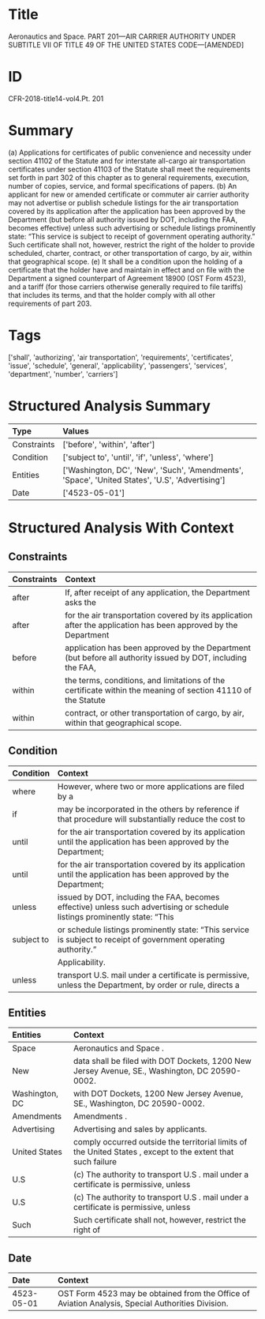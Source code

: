# Title

 Aeronautics and Space. PART 201—AIR CARRIER AUTHORITY UNDER SUBTITLE VII OF TITLE 49 OF THE UNITED STATES CODE—[AMENDED]


# ID

 CFR-2018-title14-vol4.Pt. 201


# Summary

(a) Applications for certificates of public convenience and necessity under section 41102 of the Statute and for interstate all-cargo air transportation certificates under section 41103 of the Statute shall meet the requirements set forth in part 302 of this chapter as to general requirements, execution, number of copies, service, and formal specifications of papers.
(b) An applicant for new or amended certificate or commuter air carrier authority may not advertise or publish schedule listings for the air transportation covered by its application after the application has been approved by the Department (but before all authority issued by DOT, including the FAA, becomes effective) unless such advertising or schedule listings prominently state: &#8220;This service is subject to receipt of government operating authority.&#8221;
Such certificate shall not, however, restrict the right of the holder to provide scheduled, charter, contract, or other transportation of cargo, by air, within that geographical scope.
(e) It shall be a condition upon the holding of a certificate that the holder have and maintain in effect and on file with the Department a signed counterpart of Agreement 18900 (OST Form 4523), and a tariff (for those carriers otherwise generally required to file tariffs) that includes its terms, and that the holder comply with all other requirements of part 203.


# Tags

['shall', 'authorizing', 'air transportation', 'requirements', 'certificates', 'issue', 'schedule', 'general', 'applicability', 'passengers', 'services', 'department', 'number', 'carriers']


# Structured Analysis Summary

| Type        | Values                                                                                          |
|:------------|:------------------------------------------------------------------------------------------------|
| Constraints | ['before', 'within', 'after']                                                                   |
| Condition   | ['subject to', 'until', 'if', 'unless', 'where']                                                |
| Entities    | ['Washington, DC', 'New', 'Such', 'Amendments', 'Space', 'United States', 'U.S', 'Advertising'] |
| Date        | ['4523-05-01']                                                                                  |


# Structured Analysis With Context

 


## Constraints

| Constraints   | Context                                                                                                         |
|:--------------|:----------------------------------------------------------------------------------------------------------------|
| after         | If,  after receipt of any application, the Department asks the                                                  |
| after         | for the air transportation covered by its application after the application has been approved by the Department |
| before        | application has been approved by the Department (but before all authority issued by DOT, including the FAA,     |
| within        | the terms, conditions, and limitations of the certificate within the meaning of section 41110 of the Statute    |
| within        | contract, or other transportation of cargo, by air, within  that geographical scope.                            |


## Condition

| Condition   | Context                                                                                                                          |
|:------------|:---------------------------------------------------------------------------------------------------------------------------------|
| where       | However,  where two or more applications are filed by a                                                                          |
| if          | may be incorporated in the others by reference if that procedure will substantially reduce the cost to                           |
| until       | for the air transportation covered by its application until the application has been approved by the Department;                 |
| until       | for the air transportation covered by its application until the application has been approved by the Department;                 |
| unless      | issued by DOT, including the FAA, becomes effective) unless such advertising or schedule listings prominently state: &#8220;This |
| subject to  | or schedule listings prominently state: &#8220;This service is subject to  receipt of government operating authority.&#8221;     |
|             |             Applicability.                                                                                                       |
| unless      | transport U.S. mail under a certificate is permissive, unless the Department, by order or rule, directs a                        |


## Entities

| Entities       | Context                                                                                                      |
|:---------------|:-------------------------------------------------------------------------------------------------------------|
| Space          | Aeronautics and  Space .                                                                                     |
| New            | data shall be filed with DOT Dockets, 1200 New  Jersey Avenue, SE., Washington, DC 20590-0002.               |
| Washington, DC | with DOT Dockets, 1200 New Jersey Avenue, SE., Washington, DC  20590-0002.                                   |
| Amendments     | Amendments .                                                                                                 |
| Advertising    | Advertising  and sales by applicants.                                                                        |
| United States  | comply occurred outside the territorial limits of the United States , except to the extent that such failure |
| U.S            | (c) The authority to transport  U.S . mail under a certificate is permissive, unless                         |
| U.S            | (c) The authority to transport  U.S . mail under a certificate is permissive, unless                         |
| Such           | Such certificate shall not, however, restrict the right of                                                   |


## Date

| Date       | Context                                                                                           |
|:-----------|:--------------------------------------------------------------------------------------------------|
| 4523-05-01 | OST Form 4523 may be obtained from the Office of Aviation Analysis, Special Authorities Division. |


